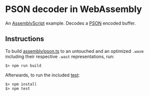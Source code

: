 PSON decoder in WebAssembly
===========================

An [AssemblyScript](http://assemblyscript.org) example. Decodes a [PSON](https://github.com/dcodeIO/PSON) encoded buffer.

Instructions
------------

To build [assembly/pson.ts](./assembly/pson.ts) to an untouched and an optimized `.wasm` including their respective `.wast` representations, run:

```
$> npm run build
```

Afterwards, to run the included [test](./tests/index.js):

```
$> npm install
$> npm test
```
